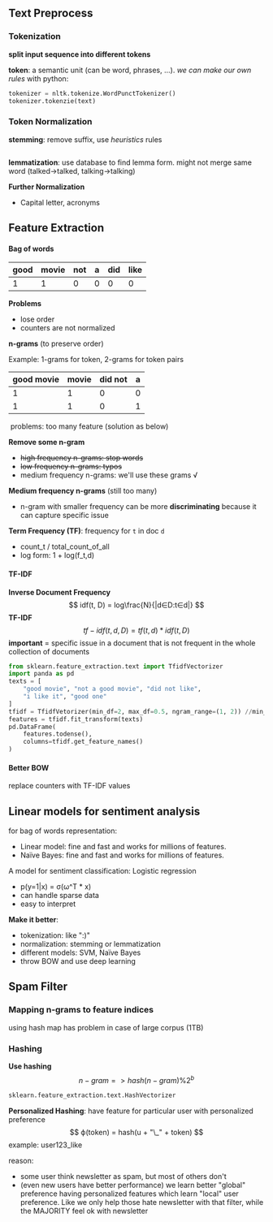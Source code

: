 ## Text Preprocess

### Tokenization 

**split input sequence into different tokens**

**token**: a semantic unit (can be word, phrases, ...). *we can make our own rules*
with python:

```python
tokenizer = nltk.tokenize.WordPunctTokenizer()
tokenizer.tokenzie(text)
```

### Token Normalization

**stemming**: remove suffix,  use *heuristics* rules

```

```



**lemmatization**: use database to find lemma form.
might not merge same word (talked->talked, talking->talking)

**Further Normalization**

- Capital letter, acronyms



## Feature Extraction

#### Bag of words

| good | movie | not  | a    | did  | like |
| ---- | ----- | ---- | ---- | ---- | ---- |
| 1    | 1     | 0    | 0    | 0    | 0    |

**Problems**

- lose order
- counters are not normalized

**n-grams** (to preserve order)

Example: 1-grams for token, 2-grams for token pairs

| good movie | movie | did not | a    |
| ---------- | ----- | ------- | ---- |
| 1          | 1     | 0       | 0    |
| 1          | 1     | 0       | 1    |

​	problems: too many feature (solution as below)

**Remove some n-gram**

- ~~high frequency n-grams: stop words~~
- ~~low frequency n-grams: typos~~
- medium frequency n-grams: we'll use these grams √

**Medium frequency n-grams** (still too many)

- n-gram with smaller frequency can be more **discriminating** because it can capture specific issue

**Term Frequency (TF)**: frequency for `t` in doc `d`

- count_t / total_count_of_all
- log form: 1 + log(f_t,d)

#### TF-IDF

**Inverse Document Frequency**
$$
idf(t, D) = log\frac{N}{|d∈D:t∈d|}
$$
**TF-IDF**
$$
tf-idf(t, d, D) = tf(t,d) * idf(t, D)
$$
**important** = specific issue in a document that is not frequent in the whole collection of documents

```python
from sklearn.feature_extraction.text import TfidfVectorizer
import panda as pd
texts = [
    "good movie", "not a good movie", "did not like", 
    "i like it", "good one"
]
tfidf = TfidfVetorizer(min_df=2, max_df=0.5, ngram_range=(1, 2)) //min_df: throw low fq, max_df: throw stop words
features = tfidf.fit_transform(texts)
pd.DataFrame(
    features.todense(),
    columns=tfidf.get_feature_names()
)
```

#### Better BOW

replace counters with TF-IDF values

## Linear models for sentiment analysis

for bag of words representation: 

- Linear model:   fine and fast and works for millions of features. 
- Naïve Bayes:  fine and fast and works for millions of features. 

A model for sentiment classification: Logistic regression

- p(y=1|x) = σ(ω^T * x)
- can handle sparse data
- easy to interpret

**Make it better**:

- tokenization: like ":)"
- normalization: stemming or lemmatization
- different models: SVM, Naïve Bayes
- throw BOW and use deep learning

## Spam Filter

### Mapping n-grams to feature indices

using hash map has problem in case of large corpus (1TB)

### Hashing

**Use  hashing**
$$
n-gram => hash(n-gram) \% 2^{b}
$$

```python
sklearn.feature_extraction.text.HashVectorizer
```

**Personalized Hashing**: have feature for particular user with personalized preference
$$
ф(token) = hash(u + "\_" + token)
$$
example: user123_like

reason: 

- some user think newsletter as spam, but most of others don't
- (even new users have better performance) we learn better "global" preference having personalized features which learn "local" user preference. Like we only help those hate newsletter with that filter, while the MAJORITY feel ok with newsletter